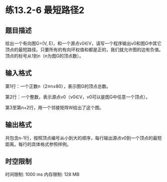 # 练13.2-6 最短路径2

## 题目描述

给出一个有向图G=(V, E)，和一个源点v0∈V，请写一个程序输出v0和图G中其它顶点的最短路径。只要所有的有向环权值和都是正的，我们就允许图的边有负值。顶点的标号从1到n（n为图G的顶点数）。

## 输入格式

第1行：一个正数n（2≤n≤80），表示图G的顶点总数。

第2行：一个整数，表示源点v0（v0∈V，v0可以是图G中任意一个顶点）。

第3至第n+2行，用一个邻接矩阵W给出了这个图。

## 输出格式

共包含n-1行，按照顶点编号从小到大的顺序，每行输出源点v0到一个顶点的最短距离。每行的具体格式参照样例。

## 时空限制

时间限制: 1000 ms
内存限制: 128 MB
